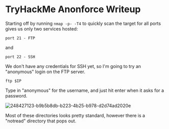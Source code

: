 # TryHackMe Anonforce Writeup

Starting off by running `nmap -p- -T4` to quickly scan the target for all ports gives us only two services hosted:

`port 21 - FTP`

and

`port 22 - SSH`

We don't have any credentials for SSH yet, so I'm going to try an "anonymous" login on the FTP server.

`ftp $IP`

Type in "anonymous" for the username, and just hit enter when it asks for a password.

![248427123-b9b5b8db-b223-4b25-b978-d2d74ad2020e](https://github.com/torinmarion/THMWrite-Ups/assets/33186777/eacb5b06-fc9c-4ecd-a2cb-431da8be3cd4)

Most of these directories looks pretty standard, however there is a "notread" directory that pops out.
